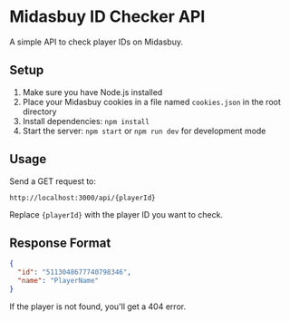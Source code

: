 # Midasbuy ID Checker API

A simple API to check player IDs on Midasbuy.

## Setup

1. Make sure you have Node.js installed
2. Place your Midasbuy cookies in a file named `cookies.json` in the root directory
3. Install dependencies: `npm install`
4. Start the server: `npm start` or `npm run dev` for development mode

## Usage

Send a GET request to:

```
http://localhost:3000/api/{playerId}
```

Replace `{playerId}` with the player ID you want to check.

## Response Format

```json
{
  "id": "5113048677740798346",
  "name": "PlayerName"
}
```

If the player is not found, you'll get a 404 error. 